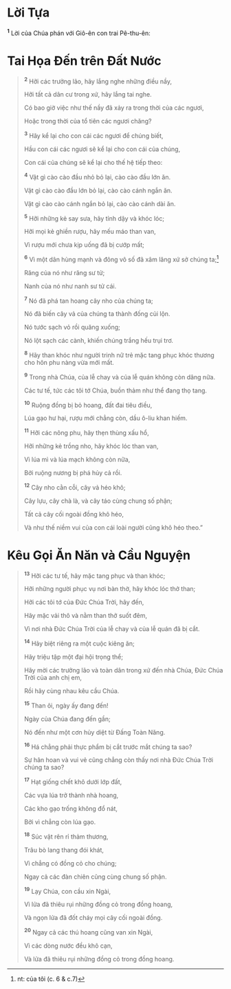 # Lời Tựa

<sup><b>1</b></sup> Lời của Chúa phán với Giô-ên con trai Pê-thu-ên:

# Tai Họa Ðến trên Ðất Nước

> <sup><b>2</b></sup> Hỡi các trưởng lão, hãy lắng nghe những điều nầy,
>
> Hỡi tất cả dân cư trong xứ, hãy lắng tai nghe.
>
> Có bao giờ việc như thế nầy đã xảy ra trong thời của các ngươi,
>
> Hoặc trong thời của tổ tiên các ngươi chăng?
>
> <sup><b>3</b></sup> Hãy kể lại cho con cái các ngươi để chúng biết,
>
> Hầu con cái các ngươi sẽ kể lại cho con cái của chúng,
>
> Con cái của chúng sẽ kể lại cho thế hệ tiếp theo:
>
> <sup><b>4</b></sup> Vật gì cào cào đầu nhỏ bỏ lại, cào cào đầu lớn ăn.
>
> Vật gì cào cào đầu lớn bỏ lại, cào cào cánh ngắn ăn.
>
> Vật gì cào cào cánh ngắn bỏ lại, cào cào cánh dài ăn.
>
> <sup><b>5</b></sup> Hỡi những kẻ say sưa, hãy tỉnh dậy và khóc lóc;
>
> Hỡi mọi kẻ ghiền rượu, hãy mếu máo than van,
>
> Vì rượu mới chưa kịp uống đã bị cướp mất;
>
> <sup><b>6</b></sup> Vì một dân hùng mạnh và đông vô số đã xâm lăng xứ sở chúng ta;[^1-d664a37a-324f-4616-9361-3fa43286a6fb]
>
> Răng của nó như răng sư tử;
>
> Nanh của nó như nanh sư tử cái.
>
> <sup><b>7</b></sup> Nó đã phá tan hoang cây nho của chúng ta;
>
> Nó đã biến cây vả của chúng ta thành đống củi lộn.
>
> Nó tước sạch vỏ rồi quăng xuống;
>
> Nó lột sạch các cành, khiến chúng trắng hếu trụi trơ.
>
> <sup><b>8</b></sup> Hãy than khóc như người trinh nữ trẻ mặc tang phục khóc thương cho hôn phu nàng vừa mới mất.
>
> <sup><b>9</b></sup> Trong nhà Chúa, của lễ chay và của lễ quán không còn dâng nữa.
>
> Các tư tế, tức các tôi tớ Chúa, buồn thảm như thể đang thọ tang.
>
> <sup><b>10</b></sup> Ruộng đồng bị bỏ hoang, đất đai tiêu điều,
>
> Lúa gạo hư hại, rượu mới chẳng còn, dầu ô-liu khan hiếm.
>
> <sup><b>11</b></sup> Hỡi các nông phu, hãy thẹn thùng xấu hổ,
>
> Hỡi những kẻ trồng nho, hãy khóc lóc than van,
>
> Vì lúa mì và lúa mạch không còn nữa,
>
> Bởi ruộng nương bị phá hủy cả rồi.
>
> <sup><b>12</b></sup> Cây nho cằn cỗi, cây vả héo khô;
>
> Cây lựu, cây chà là, và cây táo cùng chung số phận;
>
> Tất cả cây cối ngoài đồng khô héo,
>
> Và như thế niềm vui của con cái loài người cũng khô héo theo.”

# Kêu Gọi Ăn Năn và Cầu Nguyện

> <sup><b>13</b></sup> Hỡi các tư tế, hãy mặc tang phục và than khóc;
>
> Hỡi những người phục vụ nơi bàn thờ, hãy khóc lóc thở than;
>
> Hỡi các tôi tớ của Ðức Chúa Trời, hãy đến,
>
> Hãy mặc vải thô và nằm than thở suốt đêm,
>
> Vì nơi nhà Ðức Chúa Trời của lễ chay và của lễ quán đã bị cắt.
>
> <sup><b>14</b></sup> Hãy biệt riêng ra một cuộc kiêng ăn;
>
> Hãy triệu tập một đại hội trọng thể;
>
> Hãy mời các trưởng lão và toàn dân trong xứ đến nhà Chúa, Ðức Chúa Trời của anh chị em,
>
> Rồi hãy cùng nhau kêu cầu Chúa.
>
> <sup><b>15</b></sup> Than ôi, ngày ấy đang đến!
>
> Ngày của Chúa đang đến gần;
>
> Nó đến như một cơn hủy diệt từ Ðấng Toàn Năng.
>
> <sup><b>16</b></sup> Há chẳng phải thực phẩm bị cắt trước mắt chúng ta sao?
>
> Sự hân hoan và vui vẻ cũng chẳng còn thấy nơi nhà Ðức Chúa Trời chúng ta sao?
>
> <sup><b>17</b></sup> Hạt giống chết khô dưới lớp đất,
>
> Các vựa lúa trở thành nhà hoang,
>
> Các kho gạo trống không đổ nát,
>
> Bởi vì chẳng còn lúa gạo.
>
> <sup><b>18</b></sup> Súc vật rên rỉ thảm thương,
>
> Trâu bò lang thang đói khát,
>
> Vì chẳng có đồng cỏ cho chúng;
>
> Ngay cả các đàn chiên cũng cùng chung số phận.
>
> <sup><b>19</b></sup> Lạy Chúa, con cầu xin Ngài,
>
> Vì lửa đã thiêu rụi những đồng cỏ trong đồng hoang,
>
> Và ngọn lửa đã đốt cháy mọi cây cối ngoài đồng.
>
> <sup><b>20</b></sup> Ngay cả các thú hoang cũng van xin Ngài,
>
> Vì các dòng nước đều khô cạn,
>
> Và lửa đã thiêu rụi những đồng cỏ trong đồng hoang.

[^1-d664a37a-324f-4616-9361-3fa43286a6fb]: nt: của tôi (c. 6 & c.7)
